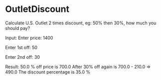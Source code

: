 # OutletDiscount
Calculate U.S. Outlet 2 times discount, eg: 50% then 30%, how much you should pay?

Input:
Enter price:  1400

Enter 1st off:  50

Enter 2nd off:  30

Result:
50.0 % off price is  700.0
After 30% off again is  700.0 - 210.0 => 490.0
The discount percentage is  35.0 %
